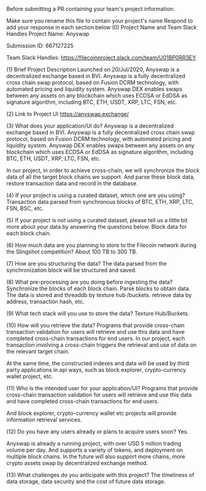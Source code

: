 Before submitting a PR containing your team's project information:

Make sure you rename this file to contain your project's name
Respond to add your response in each section below
(0) Project Name and Team Slack Handles
Project Name: Anyswap

Submission ID: 667127225

Team Slack Handles: https://filecoinproject.slack.com/team/U01BP0RR3EY

(1) Brief Project Description
Launched on 20/Jul/2020, Anyswap is a decentralized exchange based in BVI. Anyswap is a fully decentralized cross chain swap protocol, based on Fusion DCRM technology, with automated pricing and liquidity system. Anyswap DEX enables swaps between any assets on any blockchain which uses ECDSA or EdDSA as signature algorithm, including BTC, ETH, USDT, XRP, LTC, FSN, etc.

(2) Link to Project UI
https://anyswap.exchange/

(3) What does your application/UI do?
Anyswap is a decentralized exchange based in BVI. Anyswap is a fully decentralized cross chain swap protocol, based on Fusion DCRM technology, with automated pricing and liquidity system. Anyswap DEX enables swaps between any assets on any blockchain which uses ECDSA or EdDSA as signature algorithm, including BTC, ETH, USDT, XRP, LTC, FSN, etc.

In our project, in order to achieve cross-chain, we will synchronize the block data of all the target block chains we support. And parse these block data, restore transaction data and record in the database.

(4) If your project is using a curated dataset, which one are you using?
Transaction data parsed from synchronous blocks of BTC, ETH, XRP, LTC, FSN, BSC, etc.

(5) If your project is not using a curated dataset, please tell us a little bit more about your data by answering the questions below.
Block data for each block chain.

(6) How much data are you planning to store to the Filecoin network during the Slingshot competition?
About 100 TB to 300 TB.

(7) How are you structuring the data?
The data parsed from the synchronization block will be structured and saved.

(8) What pre-processing are you doing before ingesting the data?
Synchronize the blocks of each block chain. Parse blocks to obtain data. The data is stored and threaddb by texture hub /buckets. retrieve data by address, transaction hash, etc.

(9) What tech stack will you use to store the data?
Texture Hub/Buckets.

(10) How will you retrieve the data?
Programs that provide cross-chain transaction validation for users will retrieve and use this data and have completed cross-chain transactions for end users. In our project, each transaction involving a cross-chain triggers the retrieval and use of data on the relevant target chain.

At the same time, the constructed indexes and data will be used by third party applications in api ways, such as block explorer, crypto-currency wallet project, etc.

(11) Who is the intended user for your application/UI?
Programs that provide cross-chain transaction validation for users will retrieve and use this data and have completed cross-chain transactions for end users.

And block explorer, crypto-currency wallet etc projects will provide information retrieval services.

(12) Do you have any users already or plans to acquire users soon?
Yes.

Anyswap is already a running project, with over USD 5 million trading volume per day. And supports a variety of tokens, and deployment on multiple block chains. In the future will also support more chains, more crypto assets swap by decentralized exchange method.

(13) What challenges do you anticipate with this project?
The timeliness of data storage, data security and the cost of future data storage.
